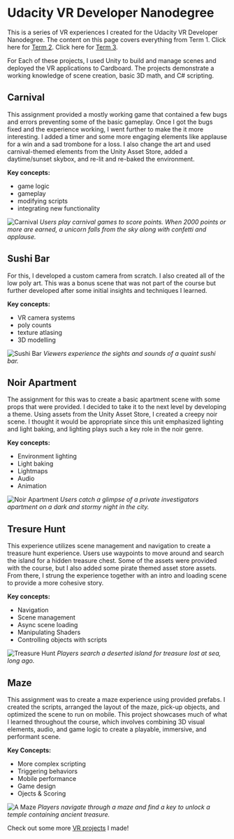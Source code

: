 # Udacity VR Developer Nanodegree
This is a series of VR experiences I created for the Udacity VR Developer Nanodegree. The content on this page covers everything from Term 1. Click here for [Term 2](https://github.com/nickcottrell/udacity-vr-t2). Click here for [Term 3](https://github.com/nickcottrell/udacity-vr-t3).

For Each of these projects, I used Unity to build and manage scenes and deployed the VR applications to Cardboard. The projects demonstrate a working knowledge of scene creation, basic 3D math, and C# scripting.

## Carnival
This assignment provided a mostly working game that contained a few bugs and errors preventing some of the basic gameplay. Once I got the bugs fixed and the experience working, I went further to make the it more interesting. I added a timer and some more engaging elements like applause for a win and a sad trombone for a loss. I also change the art and used carnival-themed elements from the Unity Asset Store, added a daytime/sunset skybox, and re-lit and re-baked the environment.

**Key concepts:**
* game logic
* gameplay
* modifying scripts
* integrating new functionality

![Carnival](/Carnival/carnival.png)
_Users play carnival games to score points. When 2000 points or more are earned, a unicorn falls from the sky along with confetti and applause._



## Sushi Bar
For this, I developed a custom camera from scratch. I also created all of the low poly art. This was a bonus scene that was not part of the course but further developed after some initial insights and techniques I learned.

**Key concepts:**
* VR camera systems
* poly counts
* texture atlasing
* 3D modelling

![Sushi Bar](/SushiBar/sushi-bar.png)
_Viewers experience the sights and sounds of a quaint sushi bar._



## Noir Apartment
The assignment for this was to create a basic apartment scene with some props that were provided. I decided to take it to the next level by developing a theme. Using assets from the Unity Asset Store, I created a creepy noir scene. I thought it would be appropriate since this unit emphasized lighting and light baking, and lighting plays such a key role in the noir genre.

**Key concepts:**
* Environment lighting
* Light baking
* Lightmaps
* Audio
* Animation

![Noir Apartment](/NoirApartment/noir-apartment.png)
_Users catch a glimpse of a private investigators apartment on a dark and stormy night in the city._



## Tresure Hunt
This experience utilizes scene management and navigation to create a treasure hunt experience. Users use waypoints to move around and search the island for a hidden treasure chest. Some of the assets were provided with the course, but I also added some pirate themed asset store assets. From there, I strung the experience together with an intro and loading scene to provide a more cohesive story.

**Key concepts:**
* Navigation
* Scene management
* Async scene loading
* Manipulating Shaders
* Controlling objects with scripts

![Treasure Hunt](/TreasureHunt/treasure-hunt.png)
_Players search a deserted island for treasure lost at sea, long ago._



## Maze
This assignment was to create a maze experience using provided prefabs. I created the scripts, arranged the layout of the maze, pick-up objects, and optimized the scene to run on mobile. This project showcases much of what I learned throughout the course, which involves combining 3D visual elements, audio, and game logic to create a playable, immersive, and performant scene.

**Key Concepts:**
* More complex scripting
* Triggering behaviors
* Mobile performance
* Game design
* Ojects &amp; Scoring

![A Maze](/AMaze/maze.png)
_Players navigate through a maze and find a key to unlock a temple containing ancient treasure._ 

Check out some more [VR projects](https://github.com/nickcottrell/udacity-vr-t2/) I made!
